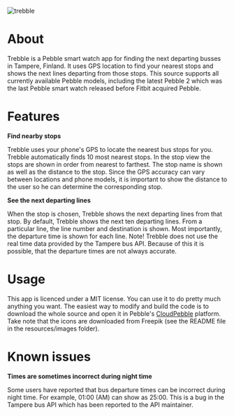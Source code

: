 ![trebble](https://github.com/ronijaakkola/trebble/blob/master/screenshots/banner.png)

# About
Trebble is a Pebble smart watch app for finding the next departing busses in Tampere, Finland. It uses GPS location to find your nearest stops and shows the next lines departing from those stops. This source supports all currently available Pebble models, including the latest Pebble 2 which was the last Pebble smart watch released before Fitbit acquired Pebble.

# Features
**Find nearby stops**

Trebble uses your phone's GPS to locate the nearest bus stops for you. Trebble automatically finds 10 most nearest stops. In the stop view the stops are shown in order from nearest to farthest. The stop name is shown as well as the distance to the stop. Since the GPS accuracy can vary between locations and phone models, it is important to show the distance to the user so he can determine the corresponding stop.

**See the next departing lines**

When the stop is chosen, Trebble shows the next departing lines from that stop. By default, Trebble shows the next ten departing lines. From a particular line, the line number and destination is shown. Most importantly, the departure time is shown for each line. Note! Trebble does not use the real time data provided by the Tampere bus API. Because of this it is possible, that the departure times are not always accurate.

# Usage
This app is licenced under a MIT license. You can use it to do pretty much anything you want. The easiest way to modify and build the code is to download the whole source and open it in Pebble's [CloudPebble](https://cloudpebble.net/) platform. Take note that the icons are downloaded from Freepik (see the README file in the resources/images folder).

# Known issues
**Times are sometimes incorrect during night time**

Some users have reported that bus departure times can be incorrect during night time. For example, 01:00 (AM) can show as 25:00. This is a bug in the Tampere bus API which has been reported to the API maintainer.
